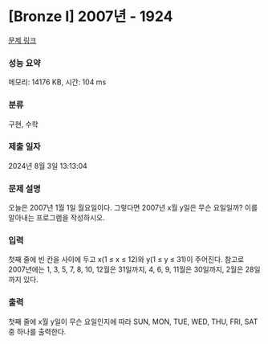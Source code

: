 # [Bronze I] 2007년 - 1924 

[문제 링크](https://www.acmicpc.net/problem/1924) 

### 성능 요약

메모리: 14176 KB, 시간: 104 ms

### 분류

구현, 수학

### 제출 일자

2024년 8월 3일 13:13:04

### 문제 설명

<p>오늘은 2007년 1월 1일 월요일이다. 그렇다면 2007년 x월 y일은 무슨 요일일까? 이를 알아내는 프로그램을 작성하시오.</p>

### 입력 

 <p>첫째 줄에 빈 칸을 사이에 두고 x(1 ≤ x ≤ 12)와 y(1 ≤ y ≤ 31)이 주어진다. 참고로 2007년에는 1, 3, 5, 7, 8, 10, 12월은 31일까지, 4, 6, 9, 11월은 30일까지, 2월은 28일까지 있다.</p>

### 출력 

 <p>첫째 줄에 x월 y일이 무슨 요일인지에 따라 SUN, MON, TUE, WED, THU, FRI, SAT중 하나를 출력한다.</p>

